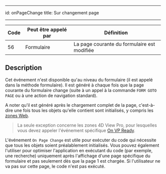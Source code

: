 - - -
id: onPageChange title: Sur changement page
- - -

| Code | Peut être appelé par | Définition                                  |
| ---- | -------------------- | ------------------------------------------- |
| 56   | Formulaire           | La page courante du formulaire est modifiée |


## Description

Cet événement n'est disponible qu'au niveau du formulaire (il est appelé dans la méthode formulaire). Il est généré à chaque fois que la page courante du formulaire change (suite à un appel à la commande `FORM GOTO PAGE` ou à une action de navigation standard).

A noter qu'il est généré après le chargement complet de la page, c'est-à-dire une fois tous les objets qu'elle contient sont initialisés, y compris les [zones Web](FormObjects/webArea_overview.md).

> La seule exception concerne les zones 4D View Pro, pour lesquelles vous devez appeler l'événement spécifique [On VP Ready](onVpReady.md).

L'événement `On Page Change` est utile pour exécuter du code qui nécessite que tous les objets soient préalablement initialisés. Vous pouvez également l'utiliser pour optimiser l'application en exécutant du code (par exemple, une recherche) uniquement après l'affichage d'une page spécifique du formulaire et pas seulement dès que la page 1 est chargée. Si l'utilisateur ne va pas sur cette page, le code n'est pas exécuté.